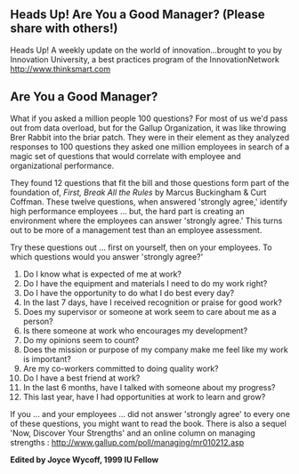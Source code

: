 <div id="wikitext">

<div style="display: none;">

Summary:an issue of the old HeadsUp! weekly mailing list
Parent:(Main.)<span
class="wikiword">[ManagementAndOrganization](http://wiki.tamouse.org?n=Main.ManagementAndOrganization?action=print)</span>
<span
class="wikiword">[IncludeMe](http://wiki.tamouse.org?n=Main.IncludeMe?action=edit)[?](http://wiki.tamouse.org?n=Main.IncludeMe?action=edit)</span>:[ManagementAndOrganization](http://wiki.tamouse.org?n=Main.ManagementAndOrganization?action=print)
Categories:[Articles](http://wiki.tamouse.org?n=Category.Articles) Tags:
management

</div>

<div class="vspace">

</div>

Heads Up! Are You a Good Manager? (Please share with others!)
-------------------------------------------------------------

Heads Up! A weekly update on the world of innovation...brought to you by
Innovation University, a best practices program of the InnovationNetwork
<http://www.thinksmart.com>

<div class="vspace">

</div>

Are You a Good Manager?
-----------------------

What if you asked a million people 100 questions? For most of us we'd
pass out from data overload, but for the Gallup Organization, it was
like throwing Brer Rabbit into the briar patch. They were in their
element as they analyzed responses to 100 questions they asked one
million employees in search of a magic set of questions that would
correlate with employee and organizational performance.

They found 12 questions that fit the bill and those questions form part
of the foundation of, *First, Break All the Rules* by Marcus Buckingham
& Curt Coffman. These twelve questions, when answered 'strongly agree,'
identify high performance employees ... but, the hard part is creating
an environment where the employees can answer 'strongly agree.' This
turns out to be more of a management test than an employee assessment.

Try these questions out ... first on yourself, then on your employees.
To which questions would you answer 'strongly agree?'

1.  Do I know what is expected of me at work?
2.  Do I have the equipment and materials I need to do my work right?
3.  Do I have the opportunity to do what I do best every day?
4.  In the last 7 days, have I received recognition or praise for good
    work?
5.  Does my supervisor or someone at work seem to care about me as a
    person?
6.  Is there someone at work who encourages my development?
7.  Do my opinions seem to count?
8.  Does the mission or purpose of my company make me feel like my work
    is important?
9.  Are my co-workers committed to doing quality work?
10. Do I have a best friend at work?
11. In the last 6 months, have I talked with someone about my progress?
12. This last year, have I had opportunities at work to learn and grow?

If you ... and your employees ... did not answer 'strongly agree' to
every one of these questions, you might want to read the book. There is
also a sequel 'Now, Discover Your Strengths' and an online column on
managing strengths : <http://www.gallup.com/poll/managing/mr010212.asp>

**Edited by Joyce Wycoff, 1999 IU Fellow**

</div>
